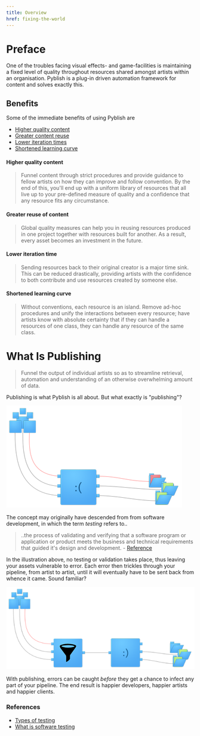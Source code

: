 ```yaml
---
title: Overview
href: fixing-the-world
---
```



# Preface

One of the troubles facing visual effects- and game-facilities is maintaining a fixed level of quality throughout resources shared amongst artists within an organisation. Pyblish is a plug-in driven automation framework for content and solves exactly this.

## Benefits

Some of the immediate benefits of using Pyblish are

- [Higher quality content](#higher-quality-content)
- [Greater content reuse](#greater-reuse-of-content)
- [Lower iteration times](#lower-iteration-time)
- [Shortened learning curve](#shortened-learning-curve)

#### Higher quality content

> Funnel content through strict procedures and provide guidance to fellow artists on how they can improve and follow convention. By the end of this, you'll end up with a uniform library of resources that all live up to your pre-defined measure of quality and a confidence that any resource fits any circumstance.


#### Greater reuse of content

> Global quality measures can help you in reusing resources produced in one project together with resources built for another. As a result, every asset becomes an investment in the future.


#### Lower iteration time

> Sending resources back to their original creator is a major time sink. This can be reduced drastically, providing artists with the confidence to both contribute and use resources created by someone else.

#### Shortened learning curve

> Without conventions, each resource is an island. Remove ad-hoc procedures and unify the interactions between every resource; have artists know with absolute certainty that if they can handle a resources of one class, they can handle any resource of the same class.


# What Is Publishing

> Funnel the output of individual artists so as to streamline retrieval, automation and understanding of an otherwise overwhelming amount of data.

Publishing is what Pyblish is all about. But what exactly is "publishing"?

![](/images/what-is-publishing4_before.png)

The concept may originally have descended from from software development, in which the term *testing* refers to..

> ..the process of validating and verifying that a software program or application or product meets the business and technical requirements that guided it's design and development. - [Reference][testing_ref]

In the illustration above, no testing or validation takes place, thus leaving your assets vulnerable to error. Each error then trickles through your pipeline, from artist to artist, until it will eventually have to be sent back from whence it came. Sound familiar?

![](/images/what-is-publishing4_after.png)

With publishing, errors can be caught *before* they get a chance to infect any part of your pipeline. The end result is happier developers, happier artists and happier clients.

### References

- [Types of testing][testing]
- [What is software testing][testing2]

[testing2]: http://istqbexamcertification.com/what-is-a-software-testing/
[testing]: http://www.softwaretestinghelp.com/types-of-software-testing/
[testing_ref]: http://istqbexamcertification.com/what-is-a-software-testing/